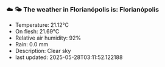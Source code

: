 ### ☁️ 🌤️  The weather in Florianópolis is: Florianópolis

- Temperature: 21.12°C
- On flesh: 21.69°C
- Relative air humidity: 92%
- Rain: 0.0 mm
- Description: Clear sky
- last updated: 2025-05-28T03:11:52.122188
